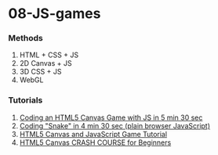 # 08-JS-games

### Methods

1. HTML + CSS + JS
2. 2D Canvas + JS
3. 3D CSS + JS
4. WebGL

### Tutorials

1. [Coding an HTML5 Canvas Game with JS in 5 min 30 sec](https://www.youtube.com/watch?v=KoWqdEACyLI)
2. [Coding "Snake" in 4 min 30 sec (plain browser JavaScript)](https://www.youtube.com/watch?v=xGmXxpIj6vs)
3. [HTML5 Canvas and JavaScript Game Tutorial](https://youtu.be/eI9idPTT0c4)
4. [HTML5 Canvas CRASH COURSE for Beginners](https://www.youtube.com/watch?v=Yvz_axxWG4Y)


